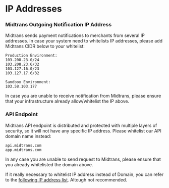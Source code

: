 # IP Addresses

### Midtrans Outgoing Notification IP Address

Midtrans sends payment notifications to merchants from several IP addresses. In case your system need to whitelists IP addresses, please add Midtrans CIDR below to your whitelist:
```
Production Environment:
103.208.23.0/24
103.208.23.6/32
103.127.16.0/23
103.127.17.6/32

Sandbox Environment:
103.58.103.177
```

In case you are unable to receive notification from Midtrans, please ensure that your infrastructure already allow/whitelist the IP above.

### API Endpoint

Midtrans API endpoint is distributed and protected with multiple layers of security, so it will not have any specific IP address. Please whitelist our API domain name instead:  
```
api.midtrans.com
app.midtrans.com
```

In any case you are unable to send request to Midtrans, please ensure that you already whitelisted the domain above.

If it really necessary to whitelist IP address instead of Domain, you can refer to the [following IP address list](https://www.cloudflare.com/ips-v4). Altough not recommended.